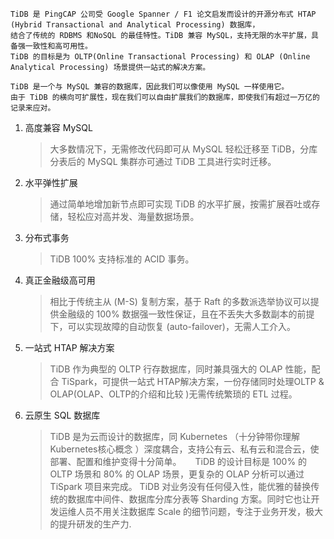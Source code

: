     
    TiDB 是 PingCAP 公司受 Google Spanner / F1 论文启发而设计的开源分布式 HTAP (Hybrid Transactional and Analytical Processing) 数据库，
    结合了传统的 RDBMS 和NoSQL 的最佳特性。TiDB 兼容 MySQL，支持无限的水平扩展，具备强一致性和高可用性。
    TiDB 的目标是为 OLTP(Online Transactional Processing) 和 OLAP (Online Analytical Processing) 场景提供一站式的解决方案。
    
    TiDB 是一个与 MySQL 兼容的数据库，因此我们可以像使用 MySQL 一样使用它。
    由于 TiDB 的横向可扩展性，现在我们可以自由扩展我们的数据库，即使我们有超过一万亿的记录来应对。
    
1. 高度兼容 MySQL
   >大多数情况下，无需修改代码即可从 MySQL 轻松迁移至 TiDB，分库分表后的 MySQL 集群亦可通过 TiDB 工具进行实时迁移。
   
2. 水平弹性扩展
   > 通过简单地增加新节点即可实现 TiDB 的水平扩展，按需扩展吞吐或存储，轻松应对高并发、海量数据场景。
   
3. 分布式事务
   > TiDB 100% 支持标准的 ACID 事务。
   
4. 真正金融级高可用
   > 相比于传统主从 (M-S) 复制方案，基于 Raft 的多数派选举协议可以提供金融级的 100% 数据强一致性保证，且在不丢失大多数副本的前提下，可以实现故障的自动恢复 (auto-failover)，无需人工介入。

5. 一站式 HTAP 解决方案
   > TiDB 作为典型的 OLTP 行存数据库，同时兼具强大的 OLAP 性能，配合 TiSpark，可提供一站式 HTAP解决方案，一份存储同时处理OLTP & OLAP(OLAP、OLTP的介绍和比较 )无需传统繁琐的 ETL 过程。
   
6. 云原生 SQL 数据库
   > TiDB 是为云而设计的数据库，同 Kubernetes （十分钟带你理解Kubernetes核心概念 ）深度耦合，支持公有云、私有云和混合云，使部署、配置和维护变得十分简单。
　   TiDB 的设计目标是 100% 的 OLTP 场景和 80% 的 OLAP 场景，更复杂的 OLAP 分析可以通过 TiSpark 项目来完成。 TiDB 对业务没有任何侵入性，能优雅的替换传统的数据库中间件、数据库分库分表等 Sharding 方案。同时它也让开发运维人员不用关注数据库 Scale 的细节问题，专注于业务开发，极大的提升研发的生产力.
    
    